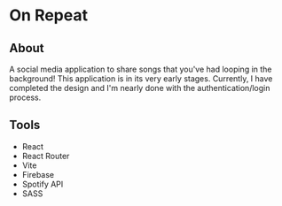 # On Repeat

## About

A social media application to share songs that you've had looping in the background! This application is in its very early stages. Currently, I have completed the design and I'm nearly done with the authentication/login process.

## Tools

- React
- React Router
- Vite
- Firebase
- Spotify API
- SASS

